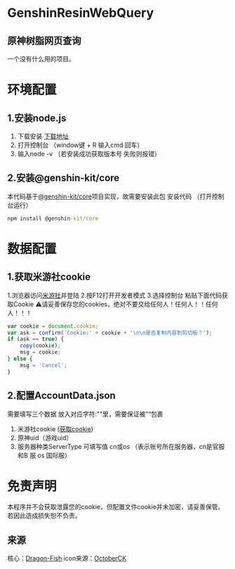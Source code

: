 # GenshinResinWebQuery
## 原神树脂网页查询
一个没有什么用的项目。
# 环境配置
## 1.安装node.js

1. 下载安装  [下载地址](https://nodejs.org/en/download/)
2. 打开控制台 （window键 + R 输入cmd 回车）
3. 输入node -v （若安装成功获取版本号 失败则报错）

## 2.安装@genshin-kit/core

本代码基于[@genshin-kit/core](https://github.com/genshin-kit/genshin-kit-node)项目实现，故需要安装此包
安装代码  （打开控制台运行）

```cmd
npm install @genshin-kit/core
```

# 数据配置

## 1.获取米游社cookie

1.浏览器访问[米游社](https://bbs.mihoyo.com/ys/)并登陆
2.按F12打开开发者模式
3.选择控制台 粘贴下面代码获取Cookie
⚠️请妥善保存您的cookies，绝对不要交给任何人！任何人！！任何人！！！

```javascript
var cookie = document.cookie;
var ask = confirm('Cookie:' + cookie + '\n\n是否复制内容到剪切板？');
if (ask == true) {
    copy(cookie);
    msg = cookie;
} else {
    msg = 'Cancel';
}
```

## 2.配置AccountData.json

需要填写三个数据 放入对应字符:""里，需要保证被”“包裹

1. 米游社cookie ([获取cookie](#1获取米游社cookie))
2. 原神uid（游戏uid）
3. 服务器种类ServerType  可填写值 cn或os （表示账号所在服务器，cn是官服和B 服  os 国际服）

# 免责声明

本程序并不会获取泄露您的cookie，但配置文件cookie并未加密，请妥善保管。若因此造成损失恕不负责。

## 来源

核心：[Dragon-Fish](https://github.com/genshin-kit/genshin-kit-node)
icon来源：[OctoberCK](https://github.com/OctoberCK/genshinhelper)
